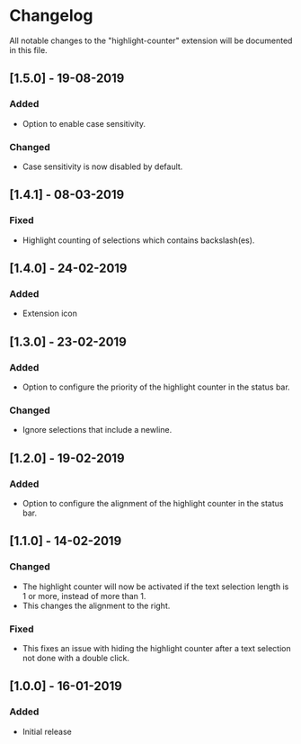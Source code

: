 # Changelog

All notable changes to the "highlight-counter" extension will be documented in this file.

## [1.5.0] - 19-08-2019

### Added

-   Option to enable case sensitivity.

### Changed

-   Case sensitivity is now disabled by default.

## [1.4.1] - 08-03-2019

### Fixed

-   Highlight counting of selections which contains backslash(es).

## [1.4.0] - 24-02-2019

### Added

-   Extension icon

## [1.3.0] - 23-02-2019

### Added

-   Option to configure the priority of the highlight counter in the status bar.

### Changed

-   Ignore selections that include a newline.

## [1.2.0] - 19-02-2019

### Added

-   Option to configure the alignment of the highlight counter in the status bar.

## [1.1.0] - 14-02-2019

### Changed

-   The highlight counter will now be activated if the text selection length is 1 or more, instead of more than 1.
-   This changes the alignment to the right.

### Fixed

-   This fixes an issue with hiding the highlight counter after a text selection not done with a double click.

## [1.0.0] - 16-01-2019

### Added

-   Initial release

